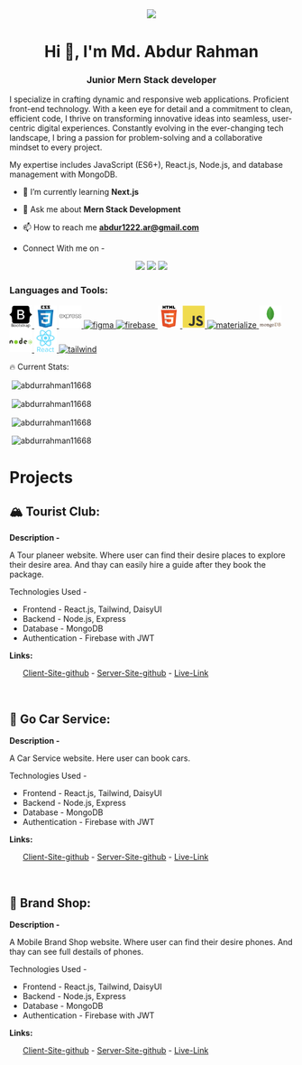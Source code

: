 <div align="center">
  <img src="https://i.ibb.co/rwFZZNX/Web-Developer.png">
</div>

<h1 align="center">Hi 👋, I'm Md. Abdur Rahman</h1>
<h3 align="center">Junior Mern Stack developer</h3>
<p>I specialize in crafting dynamic and responsive web applications. Proficient front-end technology. With a keen eye for detail and a commitment to clean, efficient code, I thrive on transforming innovative ideas into seamless, user-centric digital experiences. Constantly evolving in the ever-changing tech landscape, I bring a passion for problem-solving and a collaborative mindset to every project.</p>
<p>My expertise includes JavaScript (ES6+), React.js, Node.js, and database management with MongoDB.</p>

- 🌱 I’m currently learning **Next.js**

- 💬 Ask me about **Mern Stack Development**

- 📫 How to reach me **abdur1222.ar@gmail.com**

- Connect With me on -

<div  align="center">
  <a href="https://www.facebook.com/abdurrahman1222/"><img height="50" src="https://upload.wikimedia.org/wikipedia/commons/6/6c/Facebook_Logo_2023.png"></img></a>
<a href="https://www.instagram.com/arahman9223/"><img height="50" src="https://upload.wikimedia.org/wikipedia/commons/thumb/a/a5/Instagram_icon.png/600px-Instagram_icon.png"></img></a>
<a href="https://www.linkedin.com/in/abdur-rahman-81b290174/"><img height="50"  src="https://upload.wikimedia.org/wikipedia/commons/thumb/c/ca/LinkedIn_logo_initials.png/640px-LinkedIn_logo_initials.png"></img></a>
</div>
  

<p align="left">
</p>

<h3 align="left">Languages and Tools:</h3>
<p align="left"> <a href="https://getbootstrap.com" target="_blank" rel="noreferrer"> <img src="https://raw.githubusercontent.com/devicons/devicon/master/icons/bootstrap/bootstrap-plain-wordmark.svg" alt="bootstrap" width="40" height="40"/> </a> <a href="https://www.w3schools.com/css/" target="_blank" rel="noreferrer"> <img src="https://raw.githubusercontent.com/devicons/devicon/master/icons/css3/css3-original-wordmark.svg" alt="css3" width="40" height="40"/> </a> <a href="https://expressjs.com" target="_blank" rel="noreferrer"> <img src="https://raw.githubusercontent.com/devicons/devicon/master/icons/express/express-original-wordmark.svg" alt="express" width="40" height="40"/> </a> <a href="https://www.figma.com/" target="_blank" rel="noreferrer"> <img src="https://www.vectorlogo.zone/logos/figma/figma-icon.svg" alt="figma" width="40" height="40"/> </a> <a href="https://firebase.google.com/" target="_blank" rel="noreferrer"> <img src="https://www.vectorlogo.zone/logos/firebase/firebase-icon.svg" alt="firebase" width="40" height="40"/> </a> <a href="https://www.w3.org/html/" target="_blank" rel="noreferrer"> <img src="https://raw.githubusercontent.com/devicons/devicon/master/icons/html5/html5-original-wordmark.svg" alt="html5" width="40" height="40"/> </a> <a href="https://developer.mozilla.org/en-US/docs/Web/JavaScript" target="_blank" rel="noreferrer"> <img src="https://raw.githubusercontent.com/devicons/devicon/master/icons/javascript/javascript-original.svg" alt="javascript" width="40" height="40"/> </a> <a href="https://materializecss.com/" target="_blank" rel="noreferrer"> <img src="https://raw.githubusercontent.com/prplx/svg-logos/5585531d45d294869c4eaab4d7cf2e9c167710a9/svg/materialize.svg" alt="materialize" width="40" height="40"/> </a> <a href="https://www.mongodb.com/" target="_blank" rel="noreferrer"> <img src="https://raw.githubusercontent.com/devicons/devicon/master/icons/mongodb/mongodb-original-wordmark.svg" alt="mongodb" width="40" height="40"/> </a> <a href="https://nodejs.org" target="_blank" rel="noreferrer"> <img src="https://raw.githubusercontent.com/devicons/devicon/master/icons/nodejs/nodejs-original-wordmark.svg" alt="nodejs" width="40" height="40"/> </a> <a href="https://reactjs.org/" target="_blank" rel="noreferrer"> <img src="https://raw.githubusercontent.com/devicons/devicon/master/icons/react/react-original-wordmark.svg" alt="react" width="40" height="40"/> </a> <a href="https://tailwindcss.com/" target="_blank" rel="noreferrer"> <img src="https://www.vectorlogo.zone/logos/tailwindcss/tailwindcss-icon.svg" alt="tailwind" width="40" height="40"/> </a> </p>

<p>🔥 Current Stats:</p>

<p>&nbsp;<img align="center" src="https://streak-stats.demolab.com/?user=abdurrahman11668&show_icons=true&locale=en" alt="abdurrahman11668" /></p>

<p>&nbsp;<img align="center" src="https://github-readme-stats.vercel.app/api/top-langs/?username=abdurrahman11668&theme=tokyonight" alt="abdurrahman11668" /></p>


<p>&nbsp;<img align="center" src="https://github-readme-stats.vercel.app/api?username=abdurrahman11668&show_icons=true&locale=en" alt="abdurrahman11668" /></p>

<p>&nbsp;<img align="center" src="https://github-profile-summary-cards.vercel.app/api/cards/profile-details?username=abdurrahman11668&theme=github_dark" alt="abdurrahman11668" /></p>

<h1>Projects</h3>
<h2>🏔️ Tourist Club:</h4>
<p><b>Description - </b></p>
<p>A Tour planeer website. Where user can find their desire places to explore their desire area. And thay can easily hire a guide after they book the package.</p>
<p>Technologies Used - </p>
<ul>
  <li>Frontend - React.js, Tailwind, DaisyUI</li>
  <li>Backend - Node.js, Express</li>
  <li>Database - MongoDB</li>
  <li>Authentication - Firebase with JWT</li>
</ul>
<p><b>Links:</b></p>
<ul>
  <a href="https://github.com/AbdurRahman11668/tourist-club-client">Client-Site-github</a>
-
<a href="https://github.com/AbdurRahman11668/tourist-club-server">Server-Site-github</a>
-
<a href="https://tourist-club-1222.web.app">Live-Link</a>
</ul>
<br/>
<h2>🚗 Go Car Service:</h4>
<p><b>Description - </b></p>
<p>A Car Service website. Here user can book cars.</p>
<p>Technologies Used - </p>
<ul>
  <li>Frontend - React.js, Tailwind, DaisyUI</li>
  <li>Backend - Node.js, Express</li>
  <li>Database - MongoDB</li>
  <li>Authentication - Firebase with JWT</li>
</ul>
<p><b>Links:</b></p>
<ul>
  <a href="https://github.com/AbdurRahman11668/go-car-service-client">Client-Site-github</a>
-
<a href="https://github.com/AbdurRahman11668/go-car-service-server">Server-Site-github</a>
-
<a href="https://go-car-service.web.app">Live-Link</a>
</ul>
<br/>
<h2>📱 Brand Shop:</h4>
<p><b>Description - </b></p>
<p>A Mobile Brand Shop website. Where user can find their desire phones. And thay can see full destails of phones.</p>
<p>Technologies Used - </p>
<ul>
  <li>Frontend - React.js, Tailwind, DaisyUI</li>
  <li>Backend - Node.js, Express</li>
  <li>Database - MongoDB</li>
  <li>Authentication - Firebase with JWT</li>
</ul>
<p><b>Links:</b></p>

<ul>
  <a href="https://github.com/AbdurRahman11668/brand-shop-client">Client-Site-github</a>
-
<a href="https://github.com/AbdurRahman11668/brand-shop-server">Server-Site-github</a>
-
<a href="https://brand-shop-1f594.web.app/">Live-Link</a>
</ul>

